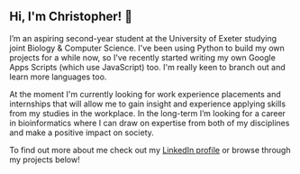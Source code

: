## Hi, I'm Christopher! 👋 
I’m an aspiring second-year student at the University of Exeter studying joint Biology & Computer Science. I've been using Python to build my own projects for a while now, so I've recently started writing my own Google Apps Scripts (which use JavaScript) too. I'm really keen to branch out and learn more languages too.

At the moment I'm currently looking for work experience placements and internships that will allow me to gain insight and experience applying skills from my studies in the workplace. In the long-term I’m looking for a career in bioinformatics where I can draw on expertise from both of my disciplines and make a positive impact on society. 

To find out more about me check out my [LinkedIn profile](https://www.linkedin.com/in/christopher-menon/) or browse through my projects below!

<!--
**cmenon12/cmenon12** is a ✨ _special_ ✨ repository because its `README.md` (this file) appears on your GitHub profile.

Here are some ideas to get you started:

- 🔭 I’m currently working on ...
- 🌱 I’m currently learning ...
- 👯 I’m looking to collaborate on ...
- 🤔 I’m looking for help with ...
- 💬 Ask me about ...
- 📫 How to reach me: ...
- 😄 Pronouns: ...
- ⚡ Fun fact: ...
-->
